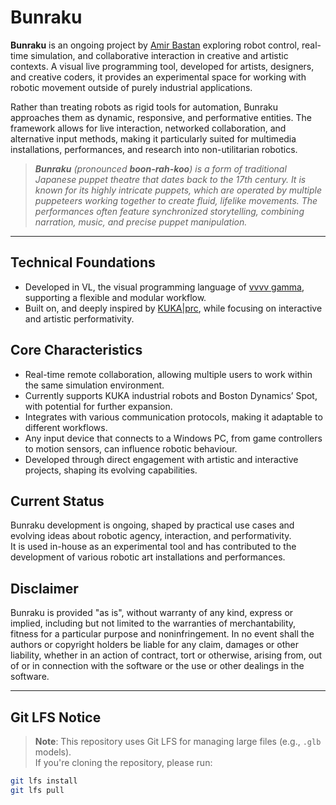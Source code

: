 # Bunraku

**Bunraku** is an ongoing project by [Amir Bastan](https://amirbastan.com/) exploring robot control, real-time simulation, and collaborative interaction in creative and artistic contexts. A visual live programming tool, developed for artists, designers, and creative coders, it provides an experimental space for working with robotic movement outside of purely industrial applications.

Rather than treating robots as rigid tools for automation, Bunraku approaches them as dynamic, responsive, and performative entities. The framework allows for live interaction, networked collaboration, and alternative input methods, making it particularly suited for multimedia installations, performances, and research into non-utilitarian robotics.

> _**Bunraku** (pronounced **boon-rah-koo**) is a form of traditional Japanese puppet theatre that dates back to the 17th century. It is known for its highly intricate puppets, which are operated by multiple puppeteers working together to create fluid, lifelike movements. The performances often feature synchronized storytelling, combining narration, music, and precise puppet manipulation._

---

## Technical Foundations

- Developed in VL, the visual programming language of [vvvv gamma](http://vvvv.org), supporting a flexible and modular workflow.  
- Built on, and deeply inspired by [KUKA|prc](https://robotsinarchitecture.org/), while focusing on interactive and artistic performativity.

## Core Characteristics

- Real-time remote collaboration, allowing multiple users to work within the same simulation environment.  
- Currently supports KUKA industrial robots and Boston Dynamics’ Spot, with potential for further expansion.  
- Integrates with various communication protocols, making it adaptable to different workflows.  
- Any input device that connects to a Windows PC, from game controllers to motion sensors, can influence robotic behaviour.  
- Developed through direct engagement with artistic and interactive projects, shaping its evolving capabilities.

## Current Status

Bunraku development is ongoing, shaped by practical use cases and evolving ideas about robotic agency, interaction, and performativity.  
It is used in-house as an experimental tool and has contributed to the development of various robotic art installations and performances.

## Disclaimer

Bunraku is provided "as is", without warranty of any kind, express or implied, including but not limited to the warranties of merchantability, fitness for a particular purpose and noninfringement. In no event shall the authors or copyright holders be liable for any claim, damages or other liability, whether in an action of contract, tort or otherwise, arising from, out of or in connection with the software or the use or other dealings in the software.

---

## Git LFS Notice

> **Note**: This repository uses Git LFS for managing large files (e.g., `.glb` models).  
> If you're cloning the repository, please run:

```bash
git lfs install
git lfs pull

